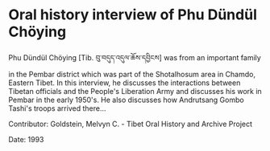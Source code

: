 # Oral history interview of Phu Dündül Chöying  
Phu Dündül Chöying [Tib. བུ་བདུད་འདུལ་ཆོས་དབྱིངས] was from an important family in the Pembar district which was part of the Shotalhosum area in Chamdo, Eastern Tibet. In this interview, he discusses the interactions between Tibetan officials and the People's Liberation Army and discusses his work in Pembar in the early 1950's. He also discusses how Andrutsang Gombo Tashi's troops arrived there... 

Contributor: Goldstein, Melvyn C. - Tibet Oral History and Archive Project  

Date:
1993  

